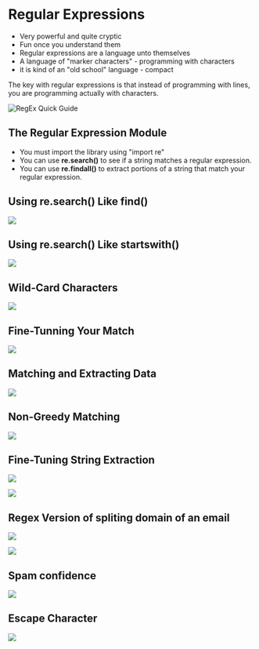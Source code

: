 # Regular Expressions

* Very powerful and quite cryptic
* Fun once you understand them
* Regular expressions are a language unto themselves
* A language of "marker characters" - programming with characters
* it is kind of an "old school" language - compact

The key with regular expressions is that instead of programming with lines, you are programming actually with characters.  

![RegEx Quick Guide](https://i.imgur.com/A3okATl.png)

## The Regular Expression Module

* You must import the library using "import re"
* You can use **re.search()** to see if a string matches a regular expression.  
* You can use **re.findall()** to extract portions of a string that match your regular expression.

## Using re.search() Like find()

![](https://i.imgur.com/b8etsTh.png)

## Using re.search() Like startswith()

![](https://i.imgur.com/HGc9YkT.png)

## Wild-Card Characters

![](https://i.imgur.com/fheTp8M.png)

## Fine-Tunning Your Match

![](https://i.imgur.com/F2IhKw3.png)

## Matching and Extracting Data

![](https://i.imgur.com/c62DTSl.png)

## Non-Greedy Matching

![](https://i.imgur.com/whBatOH.png)

## Fine-Tuning String Extraction

![](https://i.imgur.com/qpLb89x.png)

![](https://i.imgur.com/GtV1QSu.png)

## Regex Version of spliting domain of an email

![](https://i.imgur.com/Hw2KcNA.png)

![](https://i.imgur.com/Ai96veM.png)

## Spam confidence

![](https://i.imgur.com/ppgvU21.png)

## Escape Character

![](https://i.imgur.com/Y2y67Uu.png)
